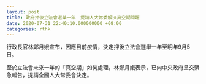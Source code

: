 ```yaml
---
layout: post
title: 政府押後立法會選舉一年　提請人大常委解決真空期問題
date: 2020-07-31 22:40:10.000000000 +08:00
categories: rthk
---
```


行政長官林鄭月娥宣布，因應目前疫情，決定押後立法會選舉一年至明年9月5日。

至於立法會未來一年的「真空期」如何處理，林鄭月娥表示，已向中央政府呈交緊急報告，提請全國人大常委會決定。
